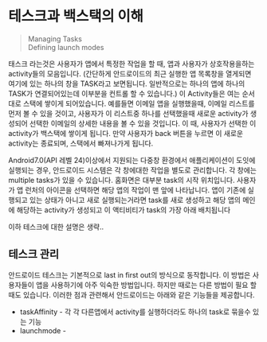 # 테스크과 백스택의 이해
>Managing Tasks<br> Defining launch modes

태스크 라는것은 사용자가 앱에서 특정한 작업을 할 때, 앱과 사용자가 상호작용을하는 activity들의 모음입니다. (간단하게  안드로이드의 최근 실행한 앱 목록창을 열게되면 여기에 있는 하나의 창을 TASK라고 보면됩니다. 일반적으로는 하나의 앱에 하나의 TASK가 연결되어있는데 이부분을 컨트롤 할 수 있습니다.) 이 Activity들은 여는 순서대로 스택에 쌓이게 되어있습니다. 예를들면 이메일 앱을 실행했을때, 이메일 리스트를 먼저 볼 수 있을 것이고, 사용자가 이 리스트중 하나를 선택했을때 새로운 activity가 생성되어 선택한 이메일의 상세한 내용을 볼 수 있을 것입니다. 이 때,  사용자가 선택한 이 activity가 백스택에 쌓이게 됩니다. 만약 사용자가 back 버튼을 누르면 이 새로운 activity는 종료되며, 스택에서 빠져나가게 됩니다.

Android7.0(API 레벨 24)이상에서 지원되는 다중창 환경에서 애플리케이션이 도잇에 실행되는 경우, 안드로이드 시스템은 각 창에대한 작업을 별도로 관리합니다. 각 창에는 multiple tasks가 있을 수 있습니다. 홈화면은 대부분 task의 시작 위치입니다. 사용자가 앱 런처의 아이콘을 선택하면 해당 앱의 작업이 맨 앞에 나타납니다. 앱이 기존에 실행되고 있는 상태가 아니고 새로 실행되는거라면 task를 새로 생성하고 해당 앱의 메인에 해당하는 activity가 생성되고 이 액티비티가 task의 가장 아래 배치됩니다

이하 테스크에 대한 설명은 생략..

## 테스크 관리
안드로이드 테스크는 기본적으로 last in first out의 방식으로 동작합니다. 이 방법은 사용자들이 앱을 사용하기에 아주 익숙한 방법입니다.
하지만 때로는 다른 방법이 필요 할때도 있습니다. 이러한 점과 관련해서 안드로이드는 아래와 같은 기능들을 제공합니다.
* taskAffinity - 각 각 다른앱에서 activity를 실행하더라도 하나의 task로 묶을수 있는 기능
* launchmode - 
